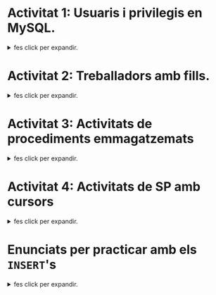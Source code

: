# Activitat 1: Usuaris i privilegis en MySQL.

<details>
  <summary> fes click per expandir.</summary>

[MP02_UF03_Act_01_UsuPri_MySQL.pdf](https://drive.google.com/open?id=1E6k5Jr9fqZdxhvm0vLyH7LPN5QzDuFER)

&nbsp;&nbsp;**1.** Crea un usuari nou amb el teu **`cognomnom`** en el servidor local.      - [PardoJoan_Act_01_UsuPri_MySQL_Apartat_001.sql](MP02_UF03/UsuarisPrivilegis/PardoJoan_Act_01_UsuPri_MySQL_Apartat_001.sql)

&nbsp;&nbsp;**2.** Proporciona els permisos per la BD **`videoclub`** al nou usuari:

&nbsp;&nbsp;&nbsp;&nbsp;**a.** Llistar dades.

&nbsp;&nbsp;&nbsp;&nbsp;**b.** Inserir dades.

&nbsp;&nbsp;&nbsp;&nbsp;**c.** Modificar dades.

&nbsp;&nbsp;&nbsp;&nbsp;**d.** Esborrar dades.

&nbsp;&nbsp;&nbsp;&nbsp;**e.** Executar funcions.
      - [PardoJoan_Act_01_UsuPri_MySQL_Apartat_002.sql](MP02_UF03/UsuarisPrivilegis/PardoJoan_Act_01_UsuPri_MySQL_Apartat_002.sql)

&nbsp;&nbsp;**3.** Aplica els privilegis.      - [PardoJoan_Act_01_UsuPri_MySQL_Apartat_003.sql](MP02_UF03/UsuarisPrivilegis/PardoJoan_Act_01_UsuPri_MySQL_Apartat_003.sql)

&nbsp;&nbsp;**4.** Mostra els privilegis del nou usuari.      - [PardoJoan_Act_01_UsuPri_MySQL_Apartat_004.sql](MP02_UF03/UsuarisPrivilegis/PardoJoan_Act_01_UsuPri_MySQL_Apartat_004.sql)

&nbsp;&nbsp;**5.** Crea un usuari nou amb el teu **`cognomnom_admin`**.

&nbsp;&nbsp;**6.** Proporciona tots els privilegis per la BD **`videoclub`** a l’usuari creat
en l'**`apartart 5`**.

&nbsp;&nbsp;**7.** Esborra el privilegi de crear taules a l’usuari creat en l'**`apartart 5`**.

&nbsp;&nbsp;**8.** Aplica els privilegis.

&nbsp;&nbsp;**9.** Mostra els privilegis de l’usuari creat en l'**`apartart 5`**.

&nbsp;&nbsp;**10.** Surt del MySQL i accedeix amb l’usuari creat en l'**`apartart 1`**.

&nbsp;&nbsp;**11.** Llista totes les pel·lícules.

&nbsp;&nbsp;&nbsp;&nbsp;**a.** Pots fer-ho?

&nbsp;&nbsp;&nbsp;&nbsp;**b.** En cas negatiu, per què?

&nbsp;&nbsp;**12.** Llistat tots els empleats de la BD **`empresa`**.

&nbsp;&nbsp;&nbsp;&nbsp;**a.** Pots fer-ho?

&nbsp;&nbsp;&nbsp;&nbsp;**b.** En cas negatiu, per què?

&nbsp;&nbsp;**13.** Esborra l’usuari creat en l'**`apartart 5`**.


&nbsp;&nbsp;Creeu un fitxer sql amb el resultat de cada apartat. Per exemple, el nom del fitxer que
conté la solució a l'**`apartart 1`** serà:

&nbsp;&nbsp;**`CognomNom_Act_01_UsuPri_MySQL_Apartat_001.sql`**
&nbsp;&nbsp;I el lliurament, serà un fitxer comprimit (**`zip`**, o **`rar`**) que contindrà tots els fitxers sql de cadascun dels apartats.

&nbsp;&nbsp;**`CognomNom_Act_01_UsuPri_MySQL.zip`**

&nbsp;&nbsp;Recordeu que la correcció la faré pujant el fitxer que m'enviïs i executant-lo directament
al meu servidor. Per tant, sabreu si em funcionarà o no, si executant-lo vosaltres en el
vostre servidor funciona o no.

</details>

# Activitat 2: Treballadors amb fills.
<details>
  <summary> fes click per expandir.</summary>
</details>
  

# Activitat 3: Activitats de procediments emmagatzemats

<details>
  <summary> fes click per expandir.</summary>

[MP02_UF03_Act_03_Procediments_Funcions_MySQL.pdf](./documents/MP02_UF03_Act_03_Procediments_Funcions_MySQL.pdf)

&nbsp;&nbsp;**1.** Dissenya un procediment que rebi un codi de pel·lícula i mostri per pantalla el nom de la pel·lícula i els actors/actrius que hi actuen, juntament amb el paper que interpreten.

[PardoJoan_Act_03_ProcEmm_MySQL_Apartat_001.sql](./procEmm/PardoJoan_Act_03_ProcEmm_MySQL_Apartat_001.sql)
</details>

# Activitat 4: Activitats de SP amb cursors

<details>
  <summary> fes click per expandir.</summary>
  
</details>

# Enunciats per practicar amb els `INSERT`'s

<details>
  <summary> fes click per expandir.</summary>

![MER_Videoclub](./imatges/MER_Videoclub.png)


**1.** Emprant la base de dades **`videoclub`**, cal que:
Insertis, com a mínim **tres** registres, a **totes** i cadascuna de les **taules** que existeixen a la base de dades de **`videoclub`**.


~~~~sql
+---------------------+
| Taules a videoclub  |
+---------------------+
| ACTORS              |
| ACTORS_PELLICULES   |
| DIRECTORS           |
| EXEMPLARS           |
| PELLICULES          |
| PRESTECS            |
| SOCIS               |
+---------------------+
~~~~
La informació de cada pel·lícula cal que la obtingeu de la web [IMDb.com](https://www.imdb.com/). ![logoIMDb](https://upload.wikimedia.org/wikipedia/commons/thumb/6/69/IMDB_Logo_2016.svg/245px-IMDB_Logo_2016.svg.png)
</details>
